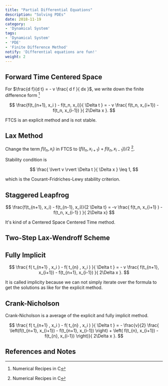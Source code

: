 ```yaml
---
title: "Partial Differential Equations"
description: "Solving PDEs"
date: 2018-11-19
category:
- 'Dynamical System'
tags:
- 'Dynamical System'
- 'PDE'
- 'Finite Difference Method'
notify: 'Differential equations are fun!'
weight: 2
---
```


## Forward Time Centered Space


For $\frac{d f}{d t} = - v \frac{ d f }{ dx }$, we write down the finite difference form [^NumericalRecipes]

$$
\frac{f(t_{n+1}, x_i ) - f(t_n, x_i)}{ \Delta t } = - v \frac{ f(t_n, x_{i+1}) - f(t_n, x_{i-1}) }{ 2\Delta x }.
$$

FTCS is an explicit method and is not stable.


## Lax Method


Change the term $f(t_n, x_i)$ in FTCS to $( f(t_n, x_{i+1}) + f(t_n, x_{i-1}) )/2$  [^NumericalRecipes].

Stability condition is

$$
\frac{ \lvert v \rvert \Delta t }{ \Delta x } \leq 1,
$$

which is the Courant-Fridriches-Lewy stability criterion.



## Staggered Leapfrog


$$
\frac{f(t_{n+1}, x_i) - f(t_{n-1}, x_i)}{2 \Delta t} = -v \frac{ f(t_n, x_{i+1} ) - f(t_n, x_{i-1} ) }{ 2\Delta x}
$$

It's kind of a Centered Space Centered Time method.


## Two-Step Lax-Wendroff Scheme



## Fully Implicit


$$
\frac{ f( t_{n+1} , x_i ) - f( t_{n} , x_i ) }{ \Delta t } = - v \frac{ f(t_{n+1}, x_{i+1}) - f(t_{n+1}, x_{i-1}) }{ 2\Delta x }.
$$

It is called implicity because we can not simply iterate over the formula to get the solutions as like for the explicit method.


## Crank-Nicholson


Crank-Nicholson is a average of the explicit and fully implicit method.

$$
\frac{ f( t_{n+1} , x_i ) - f( t_{n} , x_i ) }{ \Delta t } = - \frac{v}{2} \frac{ \left(f(t_{n+1}, x_{i+1}) - f(t_{n+1}, x_{i-1}) \right) + \left( f(t_{n}, x_{i+1}) - f(t_{n}, x_{i-1}) \right)}{ 2\Delta x }.
$$




## References and Notes


[^NumericalRecipes]: Numerical Recipes in C